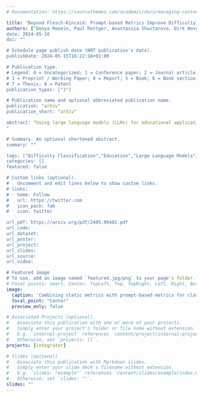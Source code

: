 ```yaml
---
# Documentation: https://sourcethemes.com/academic/docs/managing-content/

title: "Beyond Flesch-Kincaid: Prompt-based Metrics Improve Difficulty Classification of Educational Texts"
authors: ["Donya Rooein, Paul Rottger, Anastassia Shaitarova, Dirk Hovy]
date: 2024-05-16
doi: ""

# Schedule page publish date (NOT publication's date).
publishDate: 2024-05-15T16:22:16+01:00

# Publication type.
# Legend: 0 = Uncategorized; 1 = Conference paper; 2 = Journal article;
# 3 = Preprint / Working Paper; 4 = Report; 5 = Book; 6 = Book section;
# 7 = Thesis; 8 = Patent
publication_types: ["3"]

# Publication name and optional abbreviated publication name.
publication: "arXiv"
publication_short: "arXiv"

abstract: "Using large language models (LLMs) for educational applications like dialogue-based teaching is a hot topic. Effective teaching, however, requires teachers to adapt the difficulty of content and explanations to the education level of their students. Even the best LLMs today struggle to do this well. If we want to improve LLMs on this adaptation task, we need to be able to measure adaptation success reliably. However, current Static metrics for text difficulty, like the Flesch-Kincaid Reading Ease score, are known to be crude and brittle. We, therefore, introduce and evaluate a new set of Prompt-based metrics for text difficulty. Based on a user study, we create Prompt-based metrics as inputs for LLMs. They leverage LLM's general language understanding capabilities to capture more abstract and complex features than Static metrics. Regression experiments show that adding our Prompt-based metrics significantly improves text difficulty classification over Static metrics alone. Our results demonstrate the promise of using LLMs to evaluate text adaptation to different education levels.
"

# Summary. An optional shortened abstract.
summary: ""

tags: ["Difficulty Classification","Education","Large Language Models"]
categories: []
featured: false

# Custom links (optional).
#   Uncomment and edit lines below to show custom links.
# links:
# - name: Follow
#   url: https://twitter.com
#   icon_pack: fab
#   icon: twitter

url_pdf: https://arxiv.org/pdf/2405.09482.pdf
url_code: 
url_dataset:
url_poster:
url_project:
url_slides:
url_source:
url_video:

# Featured image
# To use, add an image named `featured.jpg/png` to your page's folder.
# Focal points: Smart, Center, TopLeft, Top, TopRight, Left, Right, BottomLeft, Bottom, BottomRight.
image:
  caption: 'Combining static metrics with prompt-based metrics for classifying the difficulty of educational texts.'
  focal_point: "Center"
  preview_only: false

# Associated Projects (optional).
#   Associate this publication with one or more of your projects.
#   Simply enter your project's folder or file name without extension.
#   E.g. `internal-project` references `content/project/internal-project/index.md`.
#   Otherwise, set `projects: []`.
projects: [integrator]

# Slides (optional).
#   Associate this publication with Markdown slides.
#   Simply enter your slide deck's filename without extension.
#   E.g. `slides: "example"` references `content/slides/example/index.md`.
#   Otherwise, set `slides: ""`.
slides: ""
---
```

